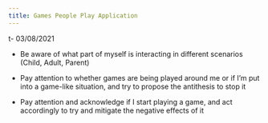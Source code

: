 ```yaml
---
title: Games People Play Application
---
```

t- 03/08/2021
-   Be aware of what part of myself is interacting in different scenarios (Child, Adult, Parent)
    
-   Pay attention to whether games are being played around me or if I’m put into a game-like situation, and try to propose the antithesis to stop it
    
-   Pay attention and acknowledge if I start playing a game, and act accordingly to try and mitigate the negative effects of it